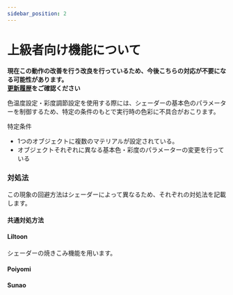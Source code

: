 ```yaml
---
sidebar_position: 2
---
```


# 上級者向け機能について

**現在この動作の改善を行う改良を行っているため、今後こちらの対応が不要になる可能性があります。**  
**[更新履歴](/docs/changelog)をご確認ください**

色温度設定・彩度調節設定を使用する際には、シェーダーの基本色のパラメーターを制御するため、特定の条件のもとで実行時の色彩に不具合がおこります。

特定条件
- 1つのオブジェクトに複数のマテリアルが設定されている。
- オブジェクトそれぞれに異なる基本色・彩度のパラメーターの変更を行っている

### 対処法

この現象の回避方法はシェーダーによって異なるため、それぞれの対処法を記載します。

#### 共通対処方法


#### Liltoon 

シェーダーの焼きこみ機能を用います。

#### Poiyomi

#### Sunao


#### 